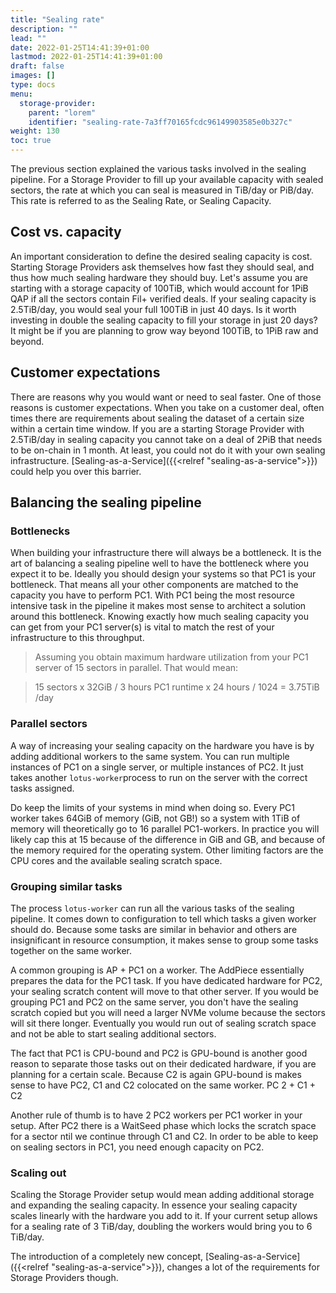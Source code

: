 ```yaml
---
title: "Sealing rate"
description: ""
lead: ""
date: 2022-01-25T14:41:39+01:00
lastmod: 2022-01-25T14:41:39+01:00
draft: false
images: []
type: docs
menu:
  storage-provider:
    parent: "lorem"
    identifier: "sealing-rate-7a3ff70165fcdc96149903585e0b327c"
weight: 130
toc: true
---
```


The previous section explained the various tasks involved in the sealing pipeline. For a Storage Provider to fill up your available capacity with sealed sectors, the rate at which you can seal is measured in TiB/day or PiB/day. This rate is referred to as the Sealing Rate, or Sealing Capacity.

## Cost vs. capacity
An important consideration to define the desired sealing capacity is cost. Starting Storage Providers ask themselves how fast they should seal, and thus how much sealing hardware they should buy. Let's assume you are starting with a storage capacity of 100TiB, which would account for 1PiB QAP if all the sectors contain Fil+ verified deals. If your sealing capacity is 2.5TiB/day, you would seal your full 100TiB in just 40 days. Is it worth investing in double the sealing capacity to fill your storage in just 20 days? It might be if you are planning to grow way beyond 100TiB, to 1PiB raw and beyond.

## Customer expectations
There are reasons why you would want or need to seal faster. One of those reasons is customer expectations. When you take on a customer deal, often times there are requirements about sealing the dataset of a certain size within a certain time window. If you are a starting Storage Provider with 2.5TiB/day in sealing capacity you cannot take on a deal of 2PiB that needs to be on-chain in 1 month. At least, you could not do it with your own sealing infrastructure. [Sealing-as-a-Service]({{<relref "sealing-as-a-service">}}) could help you over this barrier.

## Balancing the sealing pipeline
### Bottlenecks
When building your infrastructure there will always be a bottleneck. It is the art of balancing a sealing pipeline well to have the bottleneck where you expect it to be. Ideally you should design your systems so that PC1 is your bottleneck. That means all your other components are matched to the capacity you have to perform PC1. With PC1 being the most resource intensive task in the pipeline it makes most sense to architect a solution around this bottleneck. Knowing exactly how much sealing capacity you can get from your PC1 server(s) is vital to match the rest of your infrastructure to this throughput.

> Assuming you obtain maximum hardware utilization from your PC1 server of 15 sectors in parallel. That would mean:

> 15 sectors x 32GiB / 3 hours PC1 runtime x 24 hours / 1024 = 3.75TiB /day

### Parallel sectors
A way of increasing your sealing capacity on the hardware you have is by adding additional workers to the same system. You can run multiple instances of PC1 on a single server, or multiple instances of PC2. It just takes another `lotus-worker`process to run on the server with the correct tasks assigned.

Do keep the limits of your systems in mind when doing so. Every PC1 worker takes 64GiB of memory (GiB, not GB!) so a system with 1TiB of memory will theoretically go to 16 parallel PC1-workers. In practice you will likely cap this at 15 because of the difference in GiB and GB, and because of the memory required for the operating system.
Other limiting factors are the CPU cores and the available sealing scratch space.

### Grouping similar tasks
The process `lotus-worker` can run all the various tasks of the sealing pipeline. It comes down to configuration to tell which tasks a given worker should do. Because some tasks are similar in behavior and others are insignificant in resource consumption, it makes sense to group some tasks together on the same worker.

A common grouping is AP + PC1 on a worker. The AddPiece essentially prepares the data for the PC1 task.
If you have dedicated hardware for PC2, your sealing scratch content will move to that other server. If you would be grouping PC1 and PC2 on the same server, you don't have the sealing scratch copied but you will need a larger NVMe volume because the sectors will sit there longer. Eventually you would run out of sealing scratch space and not be able to start sealing additional sectors.

The fact that PC1 is CPU-bound and PC2 is GPU-bound is another good reason to separate those tasks out on their dedicated hardware, if you are planning for a certain scale. Because C2 is again GPU-bound is makes sense to have PC2, C1 and C2 colocated on the same worker.
PC 2 + C1 + C2

<!-- the below might need some further research & rewording -->
Another rule of thumb is to have 2 PC2 workers per PC1 worker in your setup. After PC2 there is a WaitSeed phase which locks the scratch space for a sector ntil we continue through C1 and C2. In order to be able to keep on sealing sectors in PC1, you need enough capacity on PC2.
<!--  -->

### Scaling out
Scaling the Storage Provider setup would mean adding additional storage and expanding the sealing capacity. In essence your sealing capacity scales linearly with the hardware you add to it. If your current setup allows for a sealing rate of 3 TiB/day, doubling the workers would bring you to 6 TiB/day.

The introduction of a completely new concept, [Sealing-as-a-Service]({{<relref "sealing-as-a-service">}}), changes a lot of the requirements for Storage Providers though.

